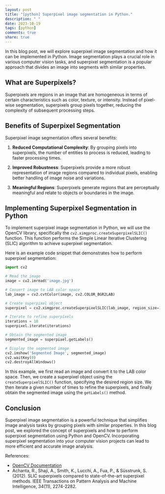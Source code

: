 ```yaml
---
layout: post
title: "[python] Superpixel image segmentation in Python."
description: " "
date: 2023-10-19
tags: [python]
comments: true
share: true
---
```


In this blog post, we will explore superpixel image segmentation and how it can be implemented in Python. Image segmentation plays a crucial role in various computer vision tasks, and superpixel segmentation is a popular approach that divides an image into segments with similar properties.

## What are Superpixels?

Superpixels are regions in an image that are homogeneous in terms of certain characteristics such as color, texture, or intensity. Instead of pixel-wise segmentation, superpixels group pixels together, reducing the complexity of subsequent processing steps.

## Benefits of Superpixel Segmentation

Superpixel image segmentation offers several benefits:

1. **Reduced Computational Complexity**: By grouping pixels into superpixels, the number of entities to process is reduced, leading to faster processing times.

2. **Improved Robustness**: Superpixels provide a more robust representation of image regions compared to individual pixels, enabling better handling of image noise and variations.

3. **Meaningful Regions**: Superpixels generate regions that are perceptually meaningful and relate to objects or boundaries in the image.

## Implementing Superpixel Segmentation in Python

To implement superpixel image segmentation in Python, we will use the OpenCV library, specifically the `cv2.ximgproc.createSuperpixelSLIC()` function. This function performs the Simple Linear Iterative Clustering (SLIC) algorithm to achieve superpixel segmentation.

Here is an example code snippet that demonstrates how to perform superpixel segmentation:

```python
import cv2

# Read the image
image = cv2.imread('image.jpg')

# Convert image to LAB color space
lab_image = cv2.cvtColor(image, cv2.COLOR_BGR2LAB)

# Create superpixel object
superpixel = cv2.ximgproc.createSuperpixelSLIC(lab_image, region_size=10)

# Iterate to refine superpixels
iterations = 10
superpixel.iterate(iterations)

# Obtain the segmented image
segmented_image = superpixel.getLabels()

# Display the segmented image
cv2.imshow('Segmented Image', segmented_image)
cv2.waitKey(0)
cv2.destroyAllWindows()
```

In this example, we first read an image and convert it to the LAB color space. Then, we create a superpixel object using the `createSuperpixelSLIC()` function, specifying the desired region size. We then iterate a given number of times to refine the superpixels, and finally obtain the segmented image using the `getLabels()` method.

## Conclusion

Superpixel image segmentation is a powerful technique that simplifies image analysis tasks by grouping pixels with similar properties. In this blog post, we explored the concept of superpixels and how to perform superpixel segmentation using Python and OpenCV. Incorporating superpixel segmentation into your computer vision projects can lead to more efficient and accurate image analysis. 

References:
- [OpenCV Documentation](https://docs.opencv.org/4.5.2/)
- Achanta, R., Shaji, A., Smith, K., Lucchi, A., Fua, P., & Süsstrunk, S. (2012). SLIC superpixels compared to state-of-the-art superpixel methods. IEEE Transactions on Pattern Analysis and Machine Intelligence, 34(11), 2274-2282.